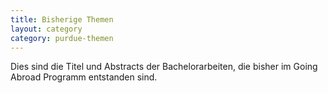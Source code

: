 ```yaml
---
title: Bisherige Themen
layout: category
category: purdue-themen
---
```

Dies sind die Titel und Abstracts der Bachelorarbeiten, die bisher im Going Abroad Programm entstanden sind. 
